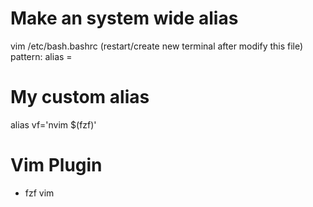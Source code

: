 # Make an system wide alias
vim /etc/bash.bashrc (restart/create new terminal after modify this file)
pattern: alias <cmd>=<actual cmd>

# My custom alias
alias vf='nvim $(fzf)'

# Vim Plugin
- fzf vim



